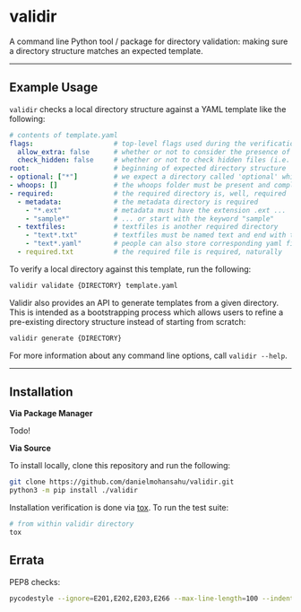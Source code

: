 # validir

A command line Python tool / package for directory validation: making sure a directory structure matches an expected template.

---

## Example Usage

`validir` checks a local directory structure against a YAML template like the following:

```yaml
# contents of template.yaml
flags:                    # top-level flags used during the verification process
  allow_extra: false      # whether or not to consider the presence of extra files and directories an error
  check_hidden: false     # whether or not to check hidden files (i.e. files starting with '.')
root:                     # beginning of expected directory structure
- optional: ["*"]         # we expect a directory called 'optional' which can have anything in it
- whoops: []              # the whoops folder must be present and completely empty
- required:               # the required directory is, well, required
  - metadata:             # the metadata directory is required
    - "*.ext"             # metadata must have the extension .ext ...
    - "sample*"           # ... or start with the keyword "sample"
  - textfiles:            # textfiles is another required directory
    - "text*.txt"         # textfiles must be named text and end with the .txt extension
    - "text*.yaml"        # people can also store corresponding yaml files
  - required.txt          # the required file is required, naturally
```

To verify a local directory against this template, run the following:

```bash
validir validate {DIRECTORY} template.yaml
```

Validir also provides an API to generate templates from a given directory. This is intended as a bootstrapping process which allows users to refine a pre-existing directory structure instead of starting from scratch:

```bash
validir generate {DIRECTORY}
```

For more information about any command line options, call `validir --help`.

---

## Installation

**Via Package Manager**

Todo!

**Via Source**

To install locally, clone this repository and run the following:

```bash
git clone https://github.com/danielmohansahu/validir.git
python3 -m pip install ./validir
```

Installation verification is done via [tox](https://tox.wiki/en/latest/). To run the test suite:

```bash
# from within validir directory
tox
```

## Errata

PEP8 checks:

```bash
pycodestyle --ignore=E201,E202,E203,E266 --max-line-length=100 --indent-size=2 .
```

